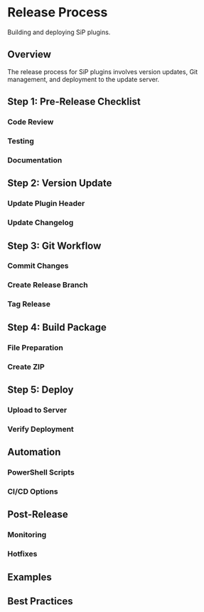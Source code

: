 # Release Process

Building and deploying SiP plugins.

## Overview

The release process for SiP plugins involves version updates, Git management, and deployment to the update server.

## Step 1: Pre-Release Checklist

### Code Review
<!-- TODO: Write about code review requirements -->

### Testing
<!-- TODO: Write about testing requirements -->

### Documentation
<!-- TODO: Write about documentation updates -->

## Step 2: Version Update

### Update Plugin Header
<!-- TODO: Write about version number update -->

### Update Changelog
<!-- TODO: Write about changelog update -->

## Step 3: Git Workflow

### Commit Changes
<!-- TODO: Write about commit process -->

### Create Release Branch
<!-- TODO: Write about branching strategy -->

### Tag Release
<!-- TODO: Write about tagging -->

## Step 4: Build Package

### File Preparation
<!-- TODO: Write about file cleanup -->

### Create ZIP
<!-- TODO: Write about package creation -->

## Step 5: Deploy

### Upload to Server
<!-- TODO: Write about deployment process -->

### Verify Deployment
<!-- TODO: Write about verification -->

## Automation

### PowerShell Scripts
<!-- TODO: Content from release-plugin.ps1 documentation -->

### CI/CD Options
<!-- TODO: Write about automation options -->

## Post-Release

### Monitoring
<!-- TODO: Write about post-release monitoring -->

### Hotfixes
<!-- TODO: Write about hotfix process -->

## Examples

<!-- TODO: Real release examples -->

## Best Practices

<!-- TODO: Write best practices -->